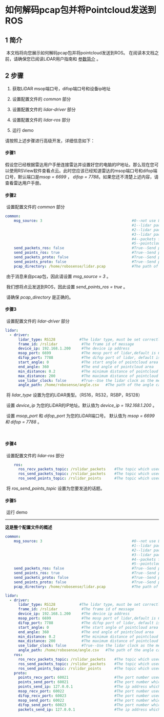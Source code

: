 # 如何解码pcap包并将Pointcloud发送到ROS



## 1 简介

​	本文档将向您展示如何解码pcap包并将pointcloud发送到ROS。 在阅读本文档之前，请确保您已阅读LiDAR用户指南和 [参数简介](doc/intro/parameter_intro.md) 。



## 2 步骤

1. 获取LiDAR msop端口号，difop端口号和设备ip地址 

2. 设置配置文件的 *common* 部分

3. 设置配置文件的 *lidar-driver* 部分

4. 设置配置文件的 *lidar-ros* 部分

5. 运行 demo



请按照上述步骤进行高级开发，详细信息如下：



#### 步骤1

​		假设您已经根据雷达用户手册连接雷达并设置好您的电脑的IP地址。那么现在您可以使用RSView软件查看点云。此时您应该已经知道雷达的msop端口号和difop端口号，默认端口是*msop = 6699* ， *difop = 7788*。如果您还不清楚上述内容，请查看雷达用户手册。



#### 步骤2

​	设置配置文件的 *common* 部分

```yaml
common:
    msg_source: 3                                         #0--not use Lidar
                                                          #1--lidar packet message come from online lidar
                                                          #2--lidar packet message come from ROS
                                                          #3--lidar packet message come from Pcap bag
                                                          #4--packets from Protobuf-UDP
                                                          #5--pointcloud from Protobuf-UDP
    send_packets_ros: false                               #True--Send packet through ROS(Used to record packet)
    send_points_ros: true                                 #True--Send pointcloud through ROS
    send_packets_proto: false                             #True--Send packets through Protobuf-UDP
    send_points_proto: false                              #True--Send pointcloud through Protobuf-UDP
    pcap_directory: /home/robosense/lidar.pcap            #The path of pcap file
```

​	由于消息来自pcap包，因此请设置 *msg_source = 3* 。

​    我们想将点云发送到ROS，因此设置 *send_points_ros = true* 。 

​    请确保 *pcap_directory* 是正确的。



#### 步骤3

​	设置配置文件的 *lidar-driver* 部分

```yaml
lidar:
  - driver:
      lidar_type: RS128           #The lidar type, must be set correctly
      frame_id: /rslidar           #The frame id of message
      device_ip: 192.168.1.200     #The device ip address
      msop_port: 6699              #The mosp port of lidar,default is 6699
      difop_port: 7788             #The difop port of lidar, default is 7788
      start_angle: 0               #The start angle of pointcloud area
      end_angle: 360               #The end angle of pointcloud area
      min_distance: 0.2            #The minimum distance of pointcloud area
      max_distance: 200            #The maximum distance of pointcloud area
      use_lidar_clock: false       #True--Use the lidar clock as the message timestamp;False-- Use the system clock as the time stamp  
      angle_path: /home/robosense/angle.csv   #The path of the angle calibration file. For latest version lidars, there is no need to use this file.
```

​	将 *lidar_type* 设置为您的LiDAR类型。（RS16，RS32，RSBP，RS128）

​    设置 *device_ip* 为您的LiDAR的IP地址。默认值为 *device_ip = 192.168.1.200* 。

​	设置 *msop_port* 和 *difop_port* 为您的LiDAR端口号。 默认值为 *msop = 6699 和 difop = 7788* 。

​	

#### 步骤4

​	设置配置文件的  *lidar-ros*  部分

```yaml
    ros:
      ros_recv_packets_topic: /rslidar_packets    #The topic which used to reveice lidar packets from ROS
      ros_send_packets_topic: /rslidar_packets    #The topic which used to send lidar packets through ROS
      ros_send_points_topic: /rslidar_points      #The topic which used to send pointcloud through ROS
```

​	将 *ros_send_points_topic* 设置为您要发送的话题。 



#### 步骤5

​	运行 demo



---



**这是整个配置文件的概述**

```yaml
common:
    msg_source: 3                                         #0--not use Lidar
                                                          #1--lidar packet message come from online lidar
                                                          #2--lidar packet message come from ROS
                                                          #3--lidar packet message come from Pcap bag
                                                          #4--packets from Protobuf-UDP
                                                          #5--pointcloud from Protobuf-UDP
    send_packets_ros: false                               #True--Send packet through ROS(Used to record packet)
    send_points_ros: true                                 #True--Send pointcloud through ROS
    send_packets_proto: false                             #True--Send packets through Protobuf-UDP
    send_points_proto: false                              #True--Send pointcloud through Protobuf-UDP
    pcap_directory: /home/robosense/lidar.pcap            #The path of pcap file

lidar:
  - driver:
      lidar_type: RS128           #The lidar type, must be set correctly
      frame_id: /rslidar           #The frame id of message
      device_ip: 192.168.1.200     #The device ip address
      msop_port: 6699              #The mosp port of lidar,default is 6699
      difop_port: 7788             #The difop port of lidar, default is 7788
      start_angle: 0               #The start angle of pointcloud area
      end_angle: 360               #The end angle of pointcloud area
      min_distance: 0.2            #The minimum distance of pointcloud area
      max_distance: 200            #The maximum distance of pointcloud area
      use_lidar_clock: false       #True--Use the lidar clock as the message timestamp;False-- Use the system clock as the time stamp  
      angle_path: /home/robosense/angle.csv   #The path of the angle calibration file. For latest version lidars, there is no need to use this file.
    ros:
      ros_recv_packets_topic: /rslidar_packets    #The topic which used to reveice lidar packets from ROS
      ros_send_packets_topic: /rslidar_packets    #The topic which used to send lidar packets through ROS
      ros_send_points_topic: /rslidar_points      #The topic which used to send pointcloud through ROS
    proto:
      points_recv_port: 60021                     #The port number used for receiving pointcloud 
      points_send_port: 60021                     #The port number which the pointcloud will be send to
      points_send_ip: 127.0.0.1                   #The ip address which the pointcloud will be send to 
      msop_recv_port: 60022                       #The port number used for receiving lidar msop packets
      difop_recv_port: 60023                      #The port number used for receiving lidar difop packets
      msop_send_port: 60022                       #The port number which the msop packets will be send to 
      difop_send_port: 60023                      #The port number which the difop packets will be send to 
      packets_send_ip: 127.0.0.1                  #The ip address which the lidar packets will be send to
```







 
